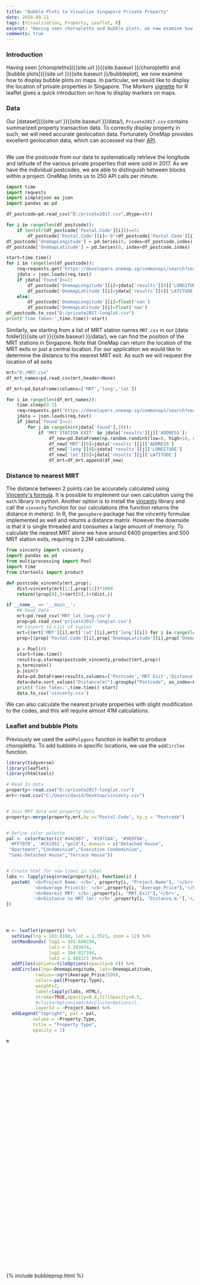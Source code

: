 ```yaml
---
title: "Bubble Plots to Visualize Singapore Private Property"
date: 2018-08-21
tags: [Visualization, Property, Leaflet, R]
excerpt: "Having seen choropleths and bubble plots, we now examine how to display bubble plots on maps. In particular, we would like to display the location of private properties in Singapore. The *Markers* vignette for R leaflet gives a quick introduction on how to display markers on maps."
comments: true
---
```

### Introduction
Having seen [choropleths]({{site.url }}{{site.baseurl }}/choropleth) and [bubble plots]({{site.url }}{{site.baseurl }}/bubbleplot), we now examine how to display bubble plots on maps. In particular, we would like to display the location of private properties in Singapore. The *Markers* [vignette](https://rstudio.github.io/leaflet/markers.html) for R leaflet gives a quick introduction on how to display markers on maps.

### Data
Our [dataset]({{site.url }}{{site.baseurl }}/data/), `Private2017.csv` contains summarized property transaction data. To correctly display property in such, we will need accurate geolocation data. Fortunately OneMap provides excellent geolocation data, which can accessed via their [API](https://docs.onemap.sg/).

<img src="{{site.url }}{{site.baseurl }}/images/bubbleproperty/data.JPG" alt="">

We use the postcode from our data to systematically retrieve the longitude and latitude of the various private properties that were sold in 2017. As we have the individual postcodes, we are able to distinguish between blocks within a project. OneMap limits us to 250 API calls per minute.

```python
import time
import requests
import simplejson as json
import pandas as pd

df_postcode=pd.read_csv("D:/private2017.csv",dtype=str)

for i in range(len(df_postcode)):
    if len(str(df_postcode['Postal.Code'][i]))==5:
        df_postcode['Postal.Code'][i]='0'+df_postcode['Postal.Code'][i]
df_postcode['OnemapLongitude'] = pd.Series(0, index=df_postcode.index)
df_postcode['OnemapLatitude'] = pd.Series(0, index=df_postcode.index)       

start=time.time()
for i in range(len(df_postcode)):
    req=requests.get('https://developers.onemap.sg/commonapi/search?searchVal='+df_postcode['Postal.Code'][i]+'&returnGeom=Y&getAddrDetails=Y&pageNum=1')
    jdata = json.loads(req.text)
    if jdata['found']>=1:
        df_postcode['OnemapLongitude'][i]=jdata['results'][0]['LONGITUDE']
        df_postcode['OnemapLatitude'][i]=jdata['results'][0]['LATITUDE']
    else:
        df_postcode['OnemapLongitude'][i]=float('nan')
        df_postcode['OnemapLatitude'][i]=float('nan')
df_postcode.to_csv("D:/private2017-longlat.csv")
print('Time Taken:',time.time()-start)
```

Similarly, we starting from a list of MRT station names `MRT.csv` in our [data folder]({{site.url }}{{site.baseurl }}/data/), we can find the position of the MRT stations in Singapore. Note that OneMap can return the location of the MRT exits or just a central location. For our application we would like to determine the distance to the nearest MRT exit. As such we will request the location of all exits

```python
mrt="D:/MRT.csv"
df_mrt_names=pd.read_csv(mrt,header=None)

df_mrt=pd.DataFrame(columns=['MRT','long','lat'])

for i in range(len(df_mrt_names)):
    time.sleep(0.3)
    req=requests.get('https://developers.onemap.sg/commonapi/search?searchVal='+df_mrt_names[0][i]+'&returnGeom=Y&getAddrDetails=Y&pageNum=1')
    jdata = json.loads(req.text)
    if jdata['found']>=1:
        for j in range(min(jdata['found'],10)):
            if 'MRT STATION EXIT' in jdata['results'][j]['ADDRESS']:
                df_new=pd.DataFrame(np.random.randint(low=0, high=10, size=(1, 3)),columns=['MRT','long','lat'])
                df_new['MRT'][0]=jdata['results'][j]['ADDRESS']
                df_new['long'][0]=jdata['results'][j]['LONGITUDE']
                df_new['lat'][0]=jdata['results'][j]['LATITUDE']
                df_mrt=df_mrt.append(df_new)
```

### Distance to nearest MRT
The distance between 2 points can be accurately calculated using [Vincenty's formula](https://en.wikipedia.org/wiki/Vincenty's_formulae). It is possible to implement our own calculation using the `math` library in python. Another option is to install the [vincenty](https://pypi.org/project/vincenty/) library and call the `vincenty` function for our calculations (the function returns the distance in meters). In R, the `geosphere` package has the vincenty formulae implemented as well and returns a distance matrix. However the downside is that it is single threaded and consumes a large amount of memory. To calculate the nearest MRT alone we have around 6400 properties and 500 MRT station exits, requiring in 3.2M calculations.

```python
from vincenty import vincenty
import pandas as pd
from multiprocessing import Pool
import time
from itertools import product

def postcode_vincenty(mrt,prop):
    dist=vincenty(mrt[1:],prop[1:])*1000
    return((prop[0],)+(mrt[0],)+(dist,))    

if __name__ == '__main__':
    ## Read Data
    mrt=pd.read_csv('MRT_lat_long.csv')
    prop=pd.read_csv('private2017-longlat.csv')
    ## Convert to List of tuples
    mrt=[(mrt['MRT'][i],mrt['lat'][i],mrt['long'][i]) for i in range(len(mrt))]
    prop=[(prop['Postal.Code'][i],prop['OnemapLatitude'][i],prop['OnemapLongitude'][i]) for i in range(len(prop))]

    p = Pool(4)  
    start=time.time()
    results=p.starmap(postcode_vincenty,product(mrt,prop))
    p.terminate()
    p.join()
    data=pd.DataFrame(results,columns=['Postcode','MRT Exit','Distance(m)'])
    data=data.sort_values("Distance(m)").groupby("Postcode", as_index=False).first()
    print('Time Taken:',time.time()-start)
    data.to_csv('vincenty.csv')
```
We can also calculate the nearest private properties with slight modification to the codes, and this will require almost 41M calculations.

### Leaflet and bubble Plots
Previously we used the `addPolygons` function in leaflet to produce choropleths. To add bubbles in specific locations, we use the `addCircles` function.



```r
library(tidyverse)
library(leaflet)
library(htmltools)

# Read In data
property<-read.csv("D:/private2017-longlat.csv")
mrt<-read.csv("C:/Users/david/Desktop/vincenty.csv")


# Join MRT data and property data
property<-merge(property,mrt,by.x="Postal.Code", by.y = "Postcode")


# Define color palette
pal <- colorFactor(c('#4AC6B7', '#1972A4', '#965F8A',
 '#FF7070', '#C61951',"gold"), domain = c("Detached House",
 "Apartment","Condominium","Executive Condominium",
 "Semi-Detached House","Terrace House"))


# Create html for new lines in label
labs <- lapply(seq(nrow(property)), function(i) {
  paste0( '<b>Project Name: </b>', property[i, "Project.Name"], '</br>',
          '<b>Average Price($): </b>',property[i, "Average_Price"],'</br>',
          '<b>Nearest MRT: </b>',property[i, "MRT.Exit"],'</br>',
          '<b>Distance to MRT (m): </b>',property[i, "Distance.m."],'</br>')
})




m <- leaflet(property) %>%
  setView(lng = 103.8198, lat = 1.3521, zoom = 12) %>%
  setMaxBounds( lng1 = 103.600250,
                lat1 = 1.202674,
                lng2 = 104.027344,
                lat2 = 1.484121 )%>%
  addTiles(options=tileOptions(opacity=0.6)) %>%  
  addCircles(lng=~OnemapLongitude, lat=~OnemapLatitude,
           radius=~sqrt(Average_Price/500),
           color=~pal(Property.Type),
           weight=2,
           label=lapply(labs, HTML),
           stroke=TRUE,opacity=0.8,fillOpacity=0.5,
           #clusterOptions=markerClusterOptions(),
           layerId = ~Project.Name) %>%
  addLegend("topright", pal = pal,
          values = ~Property.Type,
          title = "Property Type",
          opacity = 1)

m
```

<div id="htmlwidget-4e60e3328ae633f3a299" style="width:900px;height:600px;" class="leaflet html-widget"></div>
{% include bubbleprop.html %}
